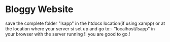 # Bloggy Website
save the complete folder "lsapp" in the htdocs location(if using xampp) or at the location where your server si set up and go to:- "localhost/lsapp" in your browser with the server running !! you are good to go.!
